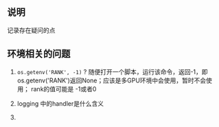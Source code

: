 ## 说明

记录存在疑问的点

## 环境相关的问题

1. `os.getenv('RANK', -1)` ?
   随便打开一个脚本，运行该命令，返回-1，即 os.getenv('RANK')返回None；应该是多GPU环境中会使用，暂时不会使用； rank的值可能是 -1或者0


2. logging 中的handler是什么含义
3. 